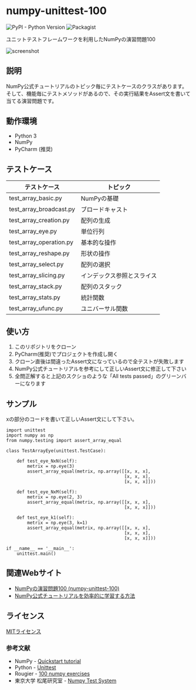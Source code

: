 # numpy-unittest-100
![PyPI - Python Version](https://img.shields.io/pypi/pyversions/Django.svg)
![Packagist](https://img.shields.io/packagist/l/doctrine/orm.svg)

ユニットテストフレームワークを利用したNumPyの演習問題100

![screenshot](https://user-images.githubusercontent.com/7298626/46901704-35376e00-cef3-11e8-81de-039408699990.png)

## 説明
NumPy公式チュートリアルのトピック毎にテストケースのクラスがあります。  
そして、機能毎にテストメソッドがあるので、その実行結果をAssert文を書いて当てる演習問題です。

## 動作環境
* Python 3
* NumPy
* PyCharm (推奨)

## テストケース
| テストケース | トピック |
----|---- 
| test_array_basic.py | NumPyの基礎 |
| test_array_broadcast.py | ブロードキャスト |
| test_array_creation.py | 配列の生成 |
| test_array_eye.py | 単位行列 |
| test_array_operation.py | 基本的な操作 |
| test_array_reshape.py | 形状の操作 |
| test_array_select.py | 配列の選択 |
| test_array_slicing.py | インデックス参照とスライス |
| test_array_stack.py | 配列のスタック |
| test_array_stats.py | 統計関数 |
| test_array_ufunc.py | ユニバーサル関数 |

## 使い方
1. このリポジトリをクローン
1. PyCharm(推奨)でプロジェクトを作成し開く
1. クローン直後は間違ったAssert文になっているので全テストが失敗します
1. NumPy公式チュートリアルを参考にして正しいAssert文に修正して下さい
1. 全問正解すると上記のスクショのような「All tests passed」のグリーンバーになります

## サンプル
xの部分のコードを書いて正しいAssert文にして下さい。
~~~
import unittest
import numpy as np
from numpy.testing import assert_array_equal

class TestArrayEye(unittest.TestCase):

    def test_eye_NxN(self):
        metrix = np.eye(3)
        assert_array_equal(metrix, np.array([[x, x, x],
                                             [x, x, x],
                                             [x, x, x]]))

    def test_eye_NxM(self):
        metrix = np.eye(2, 3)
        assert_array_equal(metrix, np.array([[x, x, x],
                                             [x, x, x]]))
    
    def test_eye_k1(self):
        metrix = np.eye(3, k=1)
        assert_array_equal(metrix, np.array([[x, x, x],
                                             [x, x, x],
                                             [x, x, x]]))

if __name__ == '__main__':
    unittest.main()
~~~

## 関連Webサイト
* [NumPyの演習問題100 (numpy-unittest-100)](https://note.mu/fookiemonster/n/n17276af88b7f)
* [NumPy公式チュートリアルを効率的に学習する方法](https://note.mu/fookiemonster/n/n7ce86785271f)

## ライセンス
[MITライセンス](https://github.com/tcnksm/tool/blob/master/LICENCE)

### 参考文献
* NumPy - [Quickstart tutorial](https://docs.scipy.org/doc/numpy/user/quickstart.html)
* Python - [Unittest](https://docs.python.jp/3/library/unittest.html)
* Rougier - [100 numpy exercises](https://github.com/rougier/numpy-100)
* 東京大学 松尾研究室 - [Numpy Test System](https://weblab.t.u-tokyo.ac.jp/)
